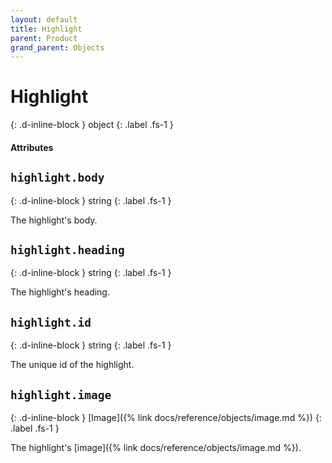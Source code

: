 ```yaml
---
layout: default
title: Highlight
parent: Product
grand_parent: Objects
---
```


# Highlight
{: .d-inline-block }
object
{: .label .fs-1 }

#### Attributes

## `highlight.body`
{: .d-inline-block }
string
{: .label .fs-1 }

The highlight's body.

## `highlight.heading`
{: .d-inline-block }
string
{: .label .fs-1 }

The highlight's heading.

## `highlight.id`
{: .d-inline-block }
string
{: .label .fs-1 }

The unique id of the highlight.

## `highlight.image`
{: .d-inline-block }
[Image]({% link docs/reference/objects/image.md %})
{: .label .fs-1 }

The highlight's [image]({% link docs/reference/objects/image.md %}).
